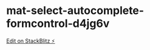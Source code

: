 # mat-select-autocomplete-formcontrol-d4jg6v

[Edit on StackBlitz ⚡️](https://stackblitz.com/edit/mat-select-autocomplete-formcontrol-d4jg6v)